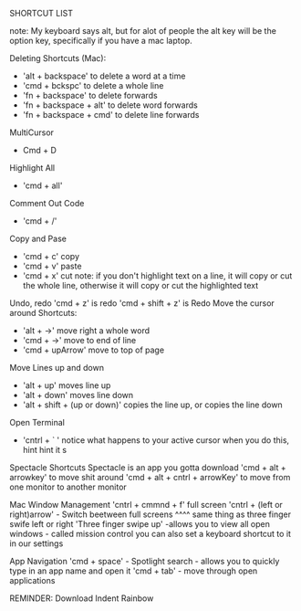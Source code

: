 SHORTCUT LIST

note: 
  My keyboard says alt, but for alot of people the alt key will be the option key, specifically if you have a mac laptop. 


Deleting Shortcuts (Mac):
- 'alt + backspace' to delete a word at a time
- 'cmd + bckspc' to delete a whole line
- 'fn + backspace' to delete forwards
- 'fn + backspace + alt' to delete word forwards
- 'fn + backspace + cmd' to delete line forwards

MultiCursor
- Cmd + D
  
Highlight All
- 'cmd + all'

Comment Out Code
- 'cmd + /'
  
Copy and Pase
- 'cmd + c' copy
- 'cmd + v' paste
- 'cmd + x' cut
  note: if you don't highlight text on a line, it will copy or cut the whole line, otherwise it will copy or cut the highlighted text
  
Undo, redo
  'cmd + z' is redo
  'cmd + shift + z' is Redo
Move the cursor around Shortcuts:
- 'alt + ->' move right a whole word
- 'cmd + ->' move to end of line
- 'cmd + upArrow' move to top of page

Move Lines up and down
- 'alt + up' moves line up
- 'alt + down' moves line down
- 'alt + shift + (up or down)' copies the line up, or copies the line down
  
Open Terminal
- 'cntrl + ` '
notice what happens to your active cursor when you do this, hint hint it s

Spectacle Shortcuts
  Spectacle is an app you gotta download
  'cmd + alt + arrowkey' to move shit around
  'cmd + alt + cntrl + arrowKey' to move from one monitor to another monitor

Mac Window Management
  'cntrl + cmmnd + f' full screen
  'cntrl + (left or right)arrow' - Switch beetween full screens
  ^^^^ same thing as three finger swife left or right
  'Three finger swipe up' -allows you to view all open windows - called mission control
  you can also set a keyboard shortcut to it in our settings


App Navigation
  'cmd + space' - Spotlight search - allows you to quickly type in an app name and open it
  'cmd + tab' - move through open applications


REMINDER: Download Indent Rainbow